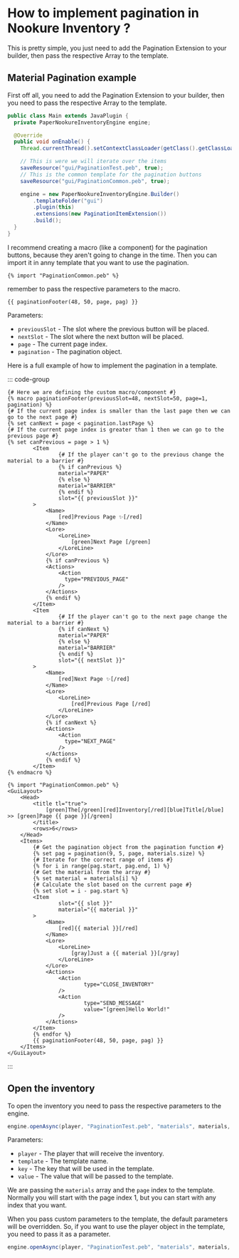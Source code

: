 # How to implement pagination in Nookure Inventory ?
This is pretty simple, you just need to add the Pagination Extension to your builder, then pass the respective Array to the template.

## Material Pagination example
First off all, you need to add the Pagination Extension to your builder, then you need to pass the respective Array to the template.

```java [Main.java]
public class Main extends JavaPlugin {
  private PaperNookureInventoryEngine engine;

  @Override
  public void onEnable() {
    Thread.currentThread().setContextClassLoader(getClass().getClassLoader());

    // This is were we will iterate over the items
    saveResource("gui/PaginationTest.peb", true);
    // This is the common template for the pagination buttons
    saveResource("gui/PaginationCommon.peb", true);

    engine = new PaperNookureInventoryEngine.Builder()
        .templateFolder("gui")
        .plugin(this)
        .extensions(new PaginationItemExtension())
        .build();
  }
}
```

I recommend creating a macro (like a component) for the pagination buttons, because they aren't going to change in the time. Then you can import it in anny template that you want to use the pagination.

```twig
{% import "PaginationCommon.peb" %}
```
remember to pass the respective parameters to the macro.

```twig
{{ paginationFooter(48, 50, page, pag) }}
```

Parameters:
- `previousSlot` - The slot where the previous button will be placed.
- `nextSlot` - The slot where the next button will be placed.
- `page` - The current page index.
- `pagination` - The pagination object.

Here is a full example of how to implement the pagination in a template.

::: code-group
```twig [PaginationCommon.peb]
{# Here we are defining the custom macro/component #}
{% macro paginationFooter(previousSlot=48, nextSlot=50, page=1, pagination) %}
{# If the current page index is smaller than the last page then we can go to the next page #}
{% set canNext = page < pagination.lastPage %}
{# If the current page index is greater than 1 then we can go to the previous page #}
{% set canPrevious = page > 1 %}
        <Item
                {# If the player can't go to the previous change the material to a barrier #}
                {% if canPrevious %}
                material="PAPER"
                {% else %}
                material="BARRIER"
                {% endif %}
                slot="{{ previousSlot }}"
        >
            <Name>
                [red]Previous Page ✨[/red]
            </Name>
            <Lore>
                <LoreLine>
                    [green]Next Page [/green]
                </LoreLine>
            </Lore>
            {% if canPrevious %}
            <Actions>
                <Action
                  type="PREVIOUS_PAGE"
                />
            </Actions>
            {% endif %}
        </Item>
        <Item
                {# If the player can't go to the next page change the material to a barrier #}
                {% if canNext %}
                material="PAPER"
                {% else %}
                material="BARRIER"
                {% endif %}
                slot="{{ nextSlot }}"
        >
            <Name>
                [red]Next Page ✨[/red]
            </Name>
            <Lore>
                <LoreLine>
                    [red]Previous Page [/red]
                </LoreLine>
            </Lore>
            {% if canNext %}
            <Actions>
                <Action
                  type="NEXT_PAGE"
                />
            </Actions>
            {% endif %}
        </Item>
{% endmacro %}
```

```twig [PaginationTest.peb]
{% import "PaginationCommon.peb" %}
<GuiLayout>
    <Head>
        <title tl="true">
            [green]The[/green][red]Inventory[/red][blue]Title[/blue] >> [green]Page {{ page }}[/green]
        </title>
        <rows>6</rows>
    </Head>
    <Items>
        {# Get the pagination object from the pagination function #}
        {% set pag = pagination(9, 5, page, materials.size) %}
        {# Iterate for the correct range of items #}
        {% for i in range(pag.start, pag.end, 1) %}
        {# Get the material from the array #}
        {% set material = materials[i] %}
        {# Calculate the slot based on the current page #}
        {% set slot = i - pag.start %}
        <Item
                slot="{{ slot }}"
                material="{{ material }}"
        >
            <Name>
                [red]{{ material }}[/red]
            </Name>
            <Lore>
                <LoreLine>
                    [gray]Just a {{ material }}[/gray]
                </LoreLine>
            </Lore>
            <Actions>
                <Action
                        type="CLOSE_INVENTORY"
                />
                <Action
                        type="SEND_MESSAGE"
                        value="[green]Hello World!"
                />
            </Actions>
        </Item>
        {% endfor %}
        {{ paginationFooter(48, 50, page, pag) }}
    </Items>
</GuiLayout>
```
:::

## Open the inventory
To open the inventory you need to pass the respective parameters to the engine.

```java
engine.openAsync(player, "PaginationTest.peb", "materials", materials, "page", 1);
```

Parameters:
- `player` - The player that will receive the inventory.
- `template` - The template name.
- `key` - The key that will be used in the template.
- `value` - The value that will be passed to the template.

We are passing the `materials` array and the `page` index to the template. Normally you will start with the page index 1, but you can start with any index that you want.

When you pass custom parameters to the template, the default parameters will be overridden. So, if you want to use the player object in the template, you need to pass it as a parameter.

```java
engine.openAsync(player, "PaginationTest.peb", "materials", materials, "page", 1, "player", player);
```